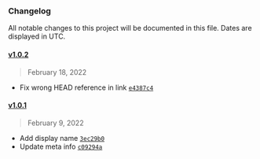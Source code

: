 ### Changelog 

 All notable changes to this project will be documented in this file. Dates are displayed in UTC.

 
#### [v1.0.2](https://github.com/PKief/changelog-machine/compare/v1.0.1...v1.0.2) 

> February 18, 2022 

- Fix wrong HEAD reference in link [`e4387c4`](https://github.com/PKief/changelog-machine/commit/e4387c4)
 
#### [v1.0.1](https://github.com/PKief/changelog-machine/compare/v1.0.0...v1.0.1) 

> February 9, 2022 

- Add display name [`3ec29b0`](https://github.com/PKief/changelog-machine/commit/3ec29b0)
- Update meta info [`c09294a`](https://github.com/PKief/changelog-machine/commit/c09294a)
